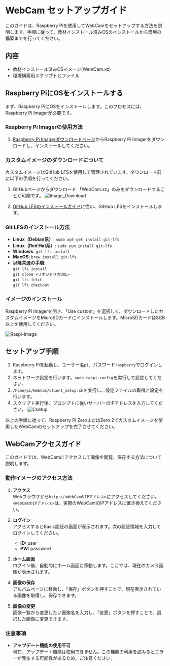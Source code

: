 # WebCam セットアップガイド

このガイドは、Raspberry Piを使用してWebCamをセットアップする方法を説明します。手順に従って、教材インストール済みOSのインストールから環境の構築までを行ってください。

## 内容

- 教材インストール済みOSイメージ(WemCam.xz)
- 環境構築用スクリプトとファイル

## Raspberry PiにOSをインストールする

まず、Raspberry PiにOSをインストールします。このプロセスには、Raspberry Pi Imagerが必要です。

### Raspberry Pi Imagerの使用方法

1. [Raspberry Pi Imagerダウンロードページ](https://www.raspberrypi.com/software/)からRaspberry Pi Imagerをダウンロードし、インストールしてください。

### カスタムイメージのダウンロードについて

カスタムイメージはGitHub LFSを使用して管理されています。ダウンロード前に以下の手順を行ってください。

1. GitHubページからダウンロード
   「WebCam.xz」のみをダウンロードすることが可能です。
   ![Image_Download](https://github.com/RyoIHA/WebCam/blob/main/Figure/download.png)

2. [GitHub LFSのインストールガイド](https://docs.github.com/ja/repositories/working-with-files/managing-large-files/installing-git-large-file-storage)に従い、GitHub LFSをインストールします。

### Git LFSのインストール方法

- **Linux（Debian系）**: `sudo apt-get install git-lfs`
- **Linux（Red Hat系）**: `sudo yum install git-lfs`
- **Windows**: `git lfs install`
- **MacOS**: `brew install git-lfs`
- **以降共通の手順**:<br>
   `git lfs install`<br>
   `git clone <リポジトリのURL>`<br>
   `git lfs fetch`<br>
   `git lfs checkout`


### イメージのインストール

Raspberry Pi Imagerを開き、「Use custom」を選択して、ダウンロードしたカスタムイメージをMicroSDカードにインストールします。MicroSDカードは8GB以上を使用してください。

![Raspi-Image](https://github.com/RyoIHA/WebCam/blob/main/Figure/Imager.png)

## セットアップ手順

1. Raspberry Piを起動し、ユーザー名`pi`、パスワード`raspberry`でログインします。
2. ネットワーク設定を行います。`sudo raspi-config`を実行して設定してください。
3. `/home/pi/WebCam/client_setup.sh`を実行し、設定ファイルの取得と設定を行います。
4. スクリプト実行後、プロンプトに従いサーバーのIPアドレスを入力してください。
![Csetup](https://github.com/RyoIHA/WebCam/blob/main/Figure/csetup.png)

以上の手順に従って、Raspberry Pi ZeroまたはZero 2でカスタムイメージを使用したWebCamのセットアップを完了させてください。

## WebCamアクセスガイド

このガイドでは、WebCamにアクセスして画像を閲覧、保存する方法について説明します。

### 動作イメージのアクセス方法

1. **アクセス**  
   Webブラウザから`http://<WebCamのIPアドレス>`にアクセスしてください。`<WebCamのIPアドレス>`は、実際のWebCamのIPアドレスに置き換えてください。

2. **ログイン**  
   アクセスするとBasic認証の画面が表示されます。次の認証情報を入力してログインしてください。
   - **ID:** user
   - **PW:** password

3. **ホーム画面**  
   ログイン後、自動的にホーム画面に移動します。ここでは、現在のカメラ画像が表示されます。

4. **画像の保存**  
   アルバムページに移動し、「保存」ボタンを押すことで、現在表示されている画像を取得し、保存できます。

5. **画像の変更**  
   画像一覧から変更したい画像名を入力し、「変更」ボタンを押すことで、選択した画像に変更できます。

### 注意事項

- **アップデート機能の使用不可**  
  現在、アップデート機能は使用できません。この機能の利用を試みるとエラーが発生する可能性があるため、ご注意ください。
